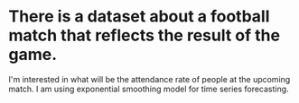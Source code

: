 # There is a dataset about a football match that reflects the result of the game.
I'm interested in what will be the attendance rate of people at the upcoming match.
I am using exponential smoothing model for time series forecasting.
